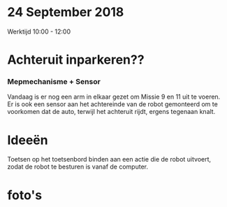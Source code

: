 # 24 September 2018
Werktijd 10:00  - 12:00

# Achteruit inparkeren??

### Mepmechanisme + Sensor

Vandaag is er nog een arm in elkaar gezet om Missie 9 en 11 uit te voeren.
Er is ook een sensor aan het achtereinde van de robot gemonteerd om te voorkomen dat de auto, terwijl het achteruit rijdt, ergens tegenaan knalt.

# Ideeën
Toetsen op het toetsenbord binden aan een actie die de robot uitvoert, zodat de robot te besturen is vanaf de computer.

# foto's

